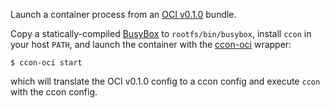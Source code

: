 Launch a container process from an [OCI v0.1.0][oci] bundle.

Copy a statically-compiled [BusyBox][] to `rootfs/bin/busybox`,
install `ccon` in your host `PATH`, and launch the container with the
[ccon-oci][] wrapper:

    $ ccon-oci start

which will translate the OCI v0.1.0 config to a ccon config and
execute `ccon` with the ccon config.

[BusyBox]: http://www.busybox.net/
[oci]: https://github.com/opencontainers/specs/tree/v0.1.1
[ccon-oci]: ../../../../ccon-oci
